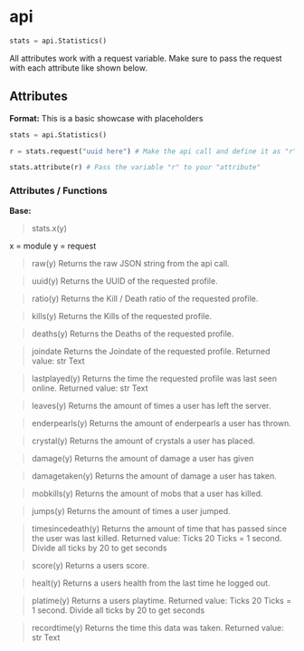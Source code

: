 # api

```py
stats = api.Statistics()
```

All attributes work with a request variable.
Make sure to pass the request with each attribute like shown below.


## Attributes

**Format:**
This is a basic showcase with placeholders
```py
stats = api.Statistics()

r = stats.request("uuid here") # Make the api call and define it as "r"

stats.attribute(r) # Pass the variable "r" to your "attribute"
```
 
### Attributes / Functions

**Base:**
> stats.x(y)

x = module
y = request

> raw(y)
Returns the raw JSON string from the api call.

> uuid(y)
Returns the UUID of the requested profile.

> ratio(y)
Returns the Kill / Death ratio of the requested profile.

> kills(y)
Returns the Kills of the requested profile.

> deaths(y)
Returns the Deaths of the requested profile.

> joindate
Returns the Joindate of the requested profile.
Returned value: str Text

> lastplayed(y)
Returns the time the requested profile was last seen online.
Returned value: str Text

> leaves(y)
Returns the amount of times a user has left the server.

> enderpearls(y)
Returns the amount of enderpearls a user has thrown.

> crystal(y)
Returns the amount of crystals a user has placed.

> damage(y)
Returns the amount of damage a user has given

> damagetaken(y)
Returns the amount of damage a user has taken.

> mobkills(y)
Returns the amount of mobs that a user has killed.

> jumps(y)
Returns the amount of times a user jumped.

> timesincedeath(y)
Returns the amount of time that has passed since the user was last killed.
Returned value: Ticks
20 Ticks = 1 second. Divide all ticks by 20 to get seconds

> score(y)
Returns a users score.

> healt(y)
Returns a users health from the last time he logged out.

> platime(y)
Returns a users playtime.
Returned value: Ticks
20 Ticks = 1 second. Divide all ticks by 20 to get seconds

> recordtime(y)
Returns the time this data was taken.
Returned value: str Text